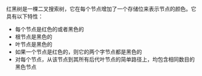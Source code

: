 红黑树是一棵二叉搜索树，它在每个节点增加了一个存储位来表示节点的颜色。它具有以下特性：

* 每个节点是红色的或者黑色的
* 根节点是黑色的
* 叶节点是黑色的
* 如果一个节点是红色的，则它的两个字节点都是黑色的
* 对每个节点，从该节点到其所有后代叶节点的简单路径上，均包含相同数目的黑色节点



